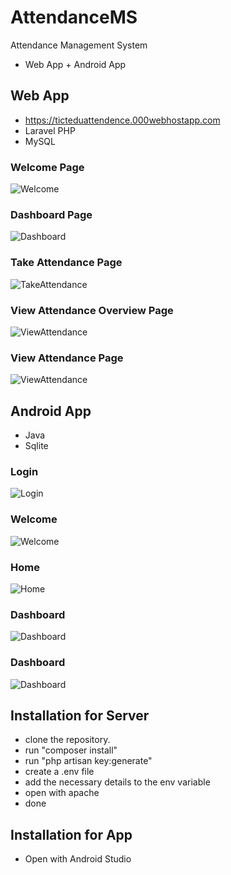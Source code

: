 # AttendanceMS
Attendance Management System
* Web App + Android App

## Web App 
* https://ticteduattendence.000webhostapp.com
* Laravel PHP
* MySQL


### Welcome Page
![Welcome](https://github.com/SouravDas25/AttendanceMS/blob/master/Minor-Project/Automated%20Attedence%20System/home.png)

### Dashboard Page
![Dashboard](https://github.com/SouravDas25/AttendanceMS/blob/master/Minor-Project/Automated%20Attedence%20System/dashboard.png)

### Take Attendance Page
![TakeAttendance](https://github.com/SouravDas25/AttendanceMS/blob/master/Minor-Project/Automated%20Attedence%20System/ta.png)

### View Attendance Overview Page
![ViewAttendance](https://github.com/SouravDas25/AttendanceMS/blob/master/Minor-Project/Automated%20Attedence%20System/va.png)

### View Attendance Page
![ViewAttendance](https://github.com/SouravDas25/AttendanceMS/blob/master/Minor-Project/Automated%20Attedence%20System/vad.png)




## Android App
* Java
* Sqlite

### Login
![Login](https://github.com/SouravDas25/AttendanceMS/blob/master/Minor-Project/Automated%20Attedence%20System/fceeaebc-a061-4398-9860-6827d2df9822.jpg)

### Welcome
![Welcome](https://github.com/SouravDas25/AttendanceMS/blob/master/Minor-Project/Automated%20Attedence%20System/ad888756-8af3-42c2-867b-e74f9cfbc65d.jpg)

### Home
![Home](https://github.com/SouravDas25/AttendanceMS/blob/master/Minor-Project/Automated%20Attedence%20System/5f3d32a6-504d-4bdc-9fc0-8d1e1e37f4d7.jpg)


### Dashboard
![Dashboard](https://github.com/SouravDas25/AttendanceMS/blob/master/Minor-Project/Automated%20Attedence%20System/d4174bf0-f171-4ad3-840e-a0781bab1811.jpg)

### Dashboard
![Dashboard](https://github.com/SouravDas25/AttendanceMS/blob/master/Minor-Project/Automated%20Attedence%20System/a52ee832-b8b1-4021-87f3-fa19eeab8715.jpg)

 
## Installation for Server

 - clone the repository.
 - run "composer install"
 - run "php artisan key:generate" 
 - create a .env file 
 - add the necessary details to the env variable 
 - open with apache
 - done

## Installation for App

 - Open with Android Studio

